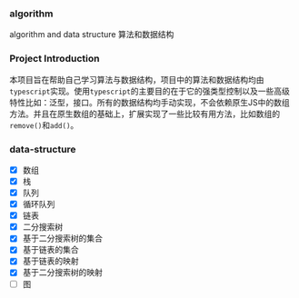 ### algorithm
algorithm and data structure 算法和数据结构

### Project Introduction
本项目旨在帮助自己学习算法与数据结构，项目中的算法和数据结构均由`typescript`实现。使用`typescript`的主要目的在于它的强类型控制以及一些高级特性比如：泛型，接口。所有的数据结构均手动实现，不会依赖原生JS中的数组方法。并且在原生数组的基础上，扩展实现了一些比较有用方法，比如数组的`remove()`和`add()`。

### data-structure
- [x] 数组
- [x] 栈
- [x] 队列
- [x] 循环队列
- [x] 链表
- [x] 二分搜索树
- [x] 基于二分搜索树的集合
- [x] 基于链表的集合
- [x] 基于链表的映射
- [x] 基于二分搜索树的映射
- [ ] 图
